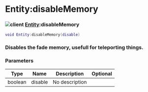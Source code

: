 # Entity:disableMemory

### ![client](../../home/entity/.gitbook/assets/client.png) [Entity](../../home/entity/home/Entity/):disableMemory

```lua
void Entity:disableMemory(disable)
```

### Disables the fade memory, usefull for teleporting things.

### Parameters

| Type    | Name    | Description    | Optional |
| ------- | ------- | -------------- | -------: |
| boolean | disable | No description |          |
